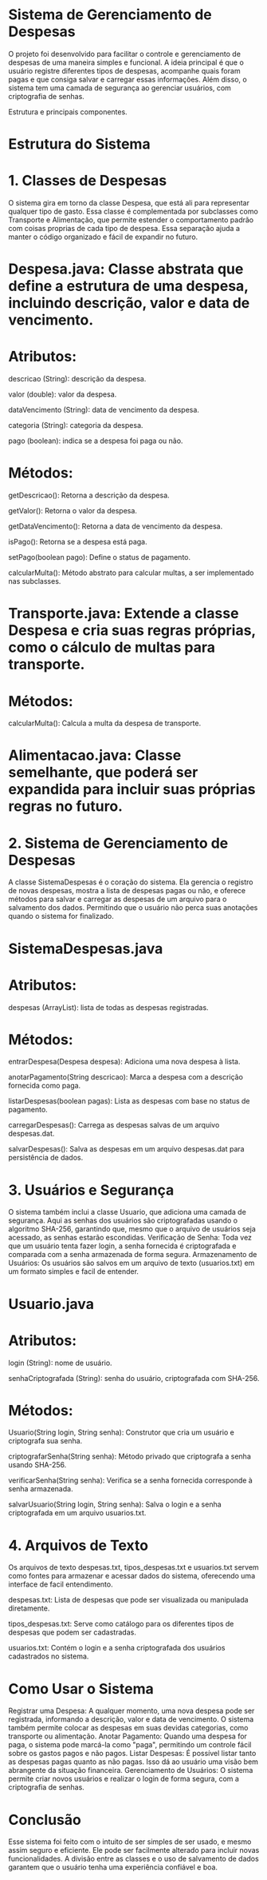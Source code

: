 # Sistema de Gerenciamento de Despesas
   O projeto foi desenvolvido para facilitar o controle e gerenciamento de despesas de uma maneira simples e funcional. A ideia principal é que o usuário registre diferentes tipos de despesas, acompanhe quais foram pagas e que consiga salvar e carregar essas informações. Além disso, o sistema tem uma camada de segurança ao gerenciar usuários, com criptografia de senhas. 

Estrutura e principais componentes.

# Estrutura do Sistema

# 1. Classes de Despesas
   O sistema gira em torno da classe Despesa, que está ali para representar qualquer tipo de gasto. Essa classe é complementada por subclasses como Transporte e Alimentação, que permite estender o comportamento padrão com coisas proprias de cada tipo de despesa. Essa separação ajuda a manter o código organizado e fácil de expandir no futuro.

# Despesa.java: Classe abstrata que define a estrutura de uma despesa, incluindo descrição, valor e data de vencimento.

# Atributos:

descricao (String): descrição da despesa.

valor (double): valor da despesa.

dataVencimento (String): data de vencimento da despesa.

categoria (String): categoria da despesa.

pago (boolean): indica se a despesa foi paga ou não.

# Métodos:

getDescricao(): Retorna a descrição da despesa.

getValor(): Retorna o valor da despesa.

getDataVencimento(): Retorna a data de vencimento da despesa.

isPago(): Retorna se a despesa está paga.

setPago(boolean pago): Define o status de pagamento.

calcularMulta(): Método abstrato para calcular multas, a ser implementado nas subclasses.

# Transporte.java: Extende a classe Despesa e cria suas regras próprias, como o cálculo de multas para transporte.

# Métodos:

calcularMulta(): Calcula a multa da despesa de transporte.

# Alimentacao.java: Classe semelhante, que poderá ser expandida para incluir suas próprias regras no futuro.

# 2. Sistema de Gerenciamento de Despesas
   A classe SistemaDespesas é o coração do sistema. Ela gerencia o registro de novas despesas, mostra a lista de despesas pagas ou não, e oferece métodos para salvar e carregar as despesas de um arquivo para o salvamento dos dados. Permitindo que o usuário não perca suas anotações quando o sistema for finalizado.

# SistemaDespesas.java

# Atributos:

despesas (ArrayList<Despesa>): lista de todas as despesas registradas.

# Métodos:

entrarDespesa(Despesa despesa): Adiciona uma nova despesa à lista.

anotarPagamento(String descricao): Marca a despesa com a descrição fornecida como paga.

listarDespesas(boolean pagas): Lista as despesas com base no status de pagamento.

carregarDespesas(): Carrega as despesas salvas de um arquivo despesas.dat.

salvarDespesas(): Salva as despesas em um arquivo despesas.dat para persistência de dados.


# 3. Usuários e Segurança
   O sistema também inclui a classe Usuario, que adiciona uma camada de segurança. Aqui as senhas dos usuários são criptografadas usando o algoritmo SHA-256, garantindo que, mesmo que o arquivo de usuários seja acessado, as senhas estarão escondidas.
Verificação de Senha: Toda vez que um usuário tenta fazer login, a senha fornecida é criptografada e comparada com a senha armazenada de forma segura.
Armazenamento de Usuários: Os usuários são salvos em um arquivo de texto (usuarios.txt) em um formato simples e facil de entender.

# Usuario.java

# Atributos:

login (String): nome de usuário.

senhaCriptografada (String): senha do usuário, criptografada com SHA-256.

# Métodos:

Usuario(String login, String senha): Construtor que cria um usuário e criptografa sua senha.

criptografarSenha(String senha): Método privado que criptografa a senha usando SHA-256.

verificarSenha(String senha): Verifica se a senha fornecida corresponde à senha armazenada.

salvarUsuario(String login, String senha): Salva o login e a senha criptografada em um arquivo usuarios.txt.

# 4. Arquivos de Texto
Os arquivos de texto despesas.txt, tipos_despesas.txt e usuarios.txt servem como fontes para armazenar e acessar dados do sistema, oferecendo uma interface de facil entendimento.

despesas.txt: Lista de despesas que pode ser visualizada ou manipulada diretamente.

tipos_despesas.txt: Serve como catálogo para os diferentes tipos de despesas que podem ser cadastradas.

usuarios.txt: Contém o login e a senha criptografada dos usuários cadastrados no sistema.

# Como Usar o Sistema
Registrar uma Despesa: A qualquer momento, uma nova despesa pode ser registrada, informando a descrição, valor e data de vencimento. O sistema também permite colocar as despesas em suas devidas categorias, como transporte ou alimentação.
Anotar Pagamento: Quando uma despesa for paga, o sistema pode marcá-la como "paga", permitindo um controle fácil sobre os gastos pagos e não pagos.
Listar Despesas: É possível listar tanto as despesas pagas quanto as não pagas. Isso dá ao usuário uma visão bem abrangente da situação financeira.
Gerenciamento de Usuários: O sistema permite criar novos usuários e realizar o login de forma segura, com a criptografia de senhas.

# Conclusão
   Esse sistema foi feito com o intuito de ser simples de ser usado, e mesmo assim seguro e eficiente. Ele pode ser facilmente alterado para incluir novas funcionalidades. A divisão entre as classes e o uso de salvamento de dados garantem que o usuário tenha uma experiência confiável e boa.
